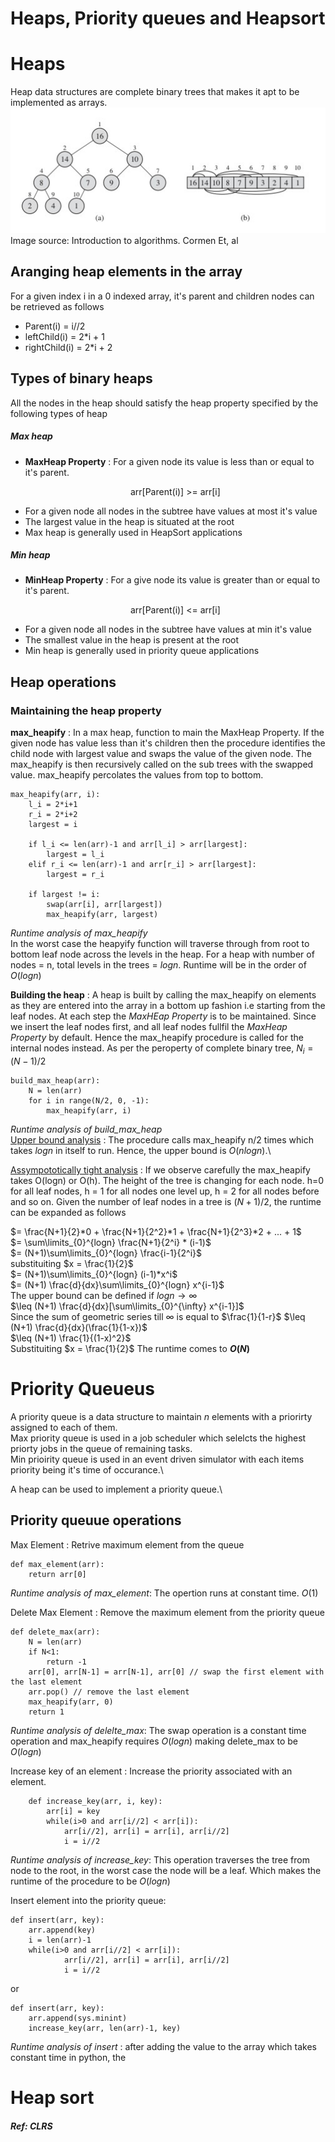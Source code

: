 # Heaps, Priority queues and Heapsort

# Heaps
Heap data structures are complete binary trees that makes it apt to be implemented as arrays.
![heap as binary tree and array implementation](max-heap.jpg)
Image source: Introduction to algorithms. Cormen Et, al

## Aranging heap elements in the array
For a given index i in a 0 indexed array, it's parent and children nodes can be retrieved as follows

- Parent(i) = i//2
- leftChild(i) = 2*i + 1
- rightChild(i) = 2*i + 2

## Types of binary heaps
All the nodes in the heap should satisfy the heap property specified by the following types of heap

##### Max heap
- **MaxHeap Property** : For a given node its value is less than or equal to it's parent.
  <p style="text-align: center;"> arr[Parent(i)] >= arr[i] </p>
- For a given node all nodes in the subtree have values at most it's value
- The largest value in the heap is situated at the root
- Max heap is generally used in HeapSort applications
##### Min heap
- **MinHeap Property** : For a give node its value is greater than or equal to it's parent.
  <p style="text-align: center;"> arr[Parent(i)] <= arr[i] </p>
- For a given node all nodes in the subtree have values at min it's value
- The smallest value in the heap is present at the root
- Min heap is generally used in priority queue applications

## Heap operations
### Maintaining the heap property
**max_heapify** : In a max heap, function to main the MaxHeap Property. If the given node has value less than it's children then the procedure identifies the child node with largest value and swaps the value of the given node. The max_heapify is then recursively called on the sub trees with the swapped value. max_heapify percolates the values from top to bottom.

    max_heapify(arr, i):
        l_i = 2*i+1
        r_i = 2*i+2
        largest = i

        if l_i <= len(arr)-1 and arr[l_i] > arr[largest]:
            largest = l_i
        elif r_i <= len(arr)-1 and arr[r_i] > arr[largest]:
            largest = r_i            

        if largest != i:
            swap(arr[i], arr[largest])
            max_heapify(arr, largest)

*Runtime analysis of max_heapify* \
In the worst case the heapyify function will traverse through from root to bottom leaf node across the levels in the heap. For a heap with number of nodes = n, total levels in the trees = $logn$.
Runtime will be in the order of $O(logn)$

**Building the heap** : A heap is built by calling the max_heapify on elements as they are entered into the array in a bottom up fashion i.e starting from the leaf nodes. At each step the *MaxHEap Property* is to be maintained. Since we insert the leaf nodes first, and all leaf nodes fullfil the *MaxHeap Property* by default. Hence the max_heapify procedure is called for the internal nodes instead. As per the peroperty of complete binary tree, $N_i = (N-1)/2$

    build_max_heap(arr):
        N = len(arr)
        for i in range(N/2, 0, -1):
            max_heapify(arr, i)
            
*Runtime analysis of build_max_heap* \
<ins>Upper bound analysis</ins> : The procedure calls max_heapify n/2 times which takes $logn$ in itself to run. Hence, the upper bound is $O(nlogn)$.\

<ins>Assympototically tight analysis</ins> : If we observe carefully the max_heapify takes O(logn) or O(h). The height of the tree is changing for each node. h=0 for all leaf nodes, h = 1 for all nodes one level up, h = 2 for all nodes before and so on. Given the number of leaf nodes in a tree is $(N+1)/2$, the runtime can be expanded as follows 

$= \frac{N+1}{2}*0 + \frac{N+1}{2^2}*1 + \frac{N+1}{2^3}*2 + ... + 1$\
$= \sum\limits_{0}^{logn} \frac{N+1}{2^i} * (i-1)$\
$= (N+1)\sum\limits_{0}^{logn} \frac{i-1}{2^i}$\
substituiting $x = \frac{1}{2}$\
$= (N+1)\sum\limits_{0}^{logn} (i-1)*x^i$\
$= (N+1) \frac{d}{dx}\sum\limits_{0}^{logn} x^{i-1}$\
The upper bound can be defined if $logn \to \infty$\
$\leq (N+1) \frac{d}{dx}[\sum\limits_{0}^{\infty} x^{i-1}]$\
Since the sum of geometric series till $\infty$ is equal to $\frac{1}{1-r}$
$\leq (N+1) \frac{d}{dx}(\frac{1}{1-x})$\
$\leq (N+1) \frac{1}{(1-x)^2}$\
Substituiting $x = \frac{1}{2}$ The runtime comes to 
**$O(N)$**

# Priority Queueus
A priority queue is a data structure to maintain $n$ elements with a priorirty assigned to each of them. \
Max priority queue is used in a job scheduler which selelcts the highest priorty jobs in the queue of remaining tasks.\
Min prioirity queue is used in an event driven simulator with each items priority being it's time of occurance.\

A heap can be used to implement a priority queue.\

## Priority queuue operations

Max Element : Retrive maximum element from the queue

    def max_element(arr):
        return arr[0] 
*Runtime analysis of max_element*: The opertion runs at constant time. $O(1)$

Delete Max Element : Remove the maximum element from the priority queue

    def delete_max(arr):
        N = len(arr)
        if N<1:
            return -1
        arr[0], arr[N-1] = arr[N-1], arr[0] // swap the first element with the last element
        arr.pop() // remove the last element
        max_heapify(arr, 0)
        return 1
*Runtime analysis of delelte_max*: The swap operation is a constant time operation and max_heapify requires $O(logn)$ making delete_max to be $O(logn)$

Increase key of an element : Increase the priority associated with an element.

        def increase_key(arr, i, key):
            arr[i] = key
            while(i>0 and arr[i//2] < arr[i]):
                arr[i//2], arr[i] = arr[i], arr[i//2]
                i = i//2
*Runtime analysis of increase_key*: This operation traverses the tree from node to the root, in the worst case the node will be a leaf. Which makes the runtime of the procedure to be $O(logn)$

Insert element into the priority queue: 

    def insert(arr, key):
        arr.append(key)
        i = len(arr)-1
        while(i>0 and arr[i//2] < arr[i]):
                arr[i//2], arr[i] = arr[i], arr[i//2]
                i = i//2
or

    def insert(arr, key):
        arr.append(sys.minint)
        increase_key(arr, len(arr)-1, key)

*Runtime analysis of insert* : after adding the value to the array which takes constant time in python, the 
# Heap sort

##### Ref: CLRS
